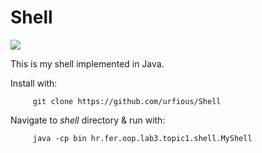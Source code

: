 Shell
====
<img src="http://i1290.photobucket.com/albums/b531/uljar9/shell_zpsdt14ekce.jpg"/>

This is my shell implemented in Java.

Install with:


         git clone https://github.com/urfious/Shell


Navigate to *shell* directory & run with:


         java -cp bin hr.fer.oop.lab3.topic1.shell.MyShell
         
         

